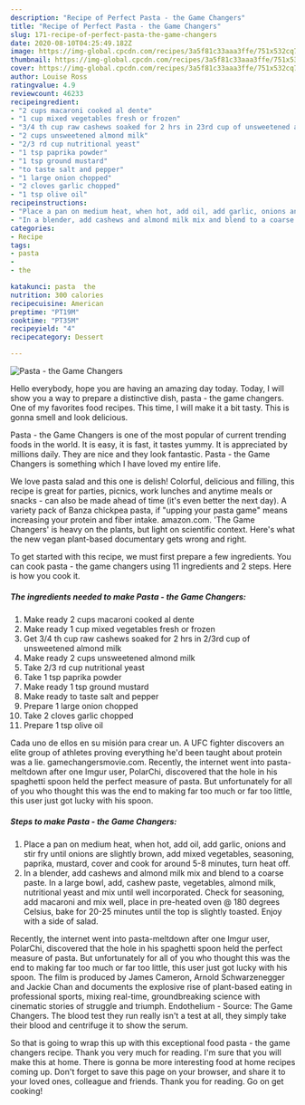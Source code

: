 ```yaml
---
description: "Recipe of Perfect Pasta - the Game Changers"
title: "Recipe of Perfect Pasta - the Game Changers"
slug: 171-recipe-of-perfect-pasta-the-game-changers
date: 2020-08-10T04:25:49.182Z
image: https://img-global.cpcdn.com/recipes/3a5f81c33aaa3ffe/751x532cq70/pasta-the-game-changers-recipe-main-photo.jpg
thumbnail: https://img-global.cpcdn.com/recipes/3a5f81c33aaa3ffe/751x532cq70/pasta-the-game-changers-recipe-main-photo.jpg
cover: https://img-global.cpcdn.com/recipes/3a5f81c33aaa3ffe/751x532cq70/pasta-the-game-changers-recipe-main-photo.jpg
author: Louise Ross
ratingvalue: 4.9
reviewcount: 46233
recipeingredient:
- "2 cups macaroni cooked al dente"
- "1 cup mixed vegetables fresh or frozen"
- "3/4 th cup raw cashews soaked for 2 hrs in 23rd cup of unsweetened almond milk"
- "2 cups unsweetened almond milk"
- "2/3 rd cup nutritional yeast"
- "1 tsp paprika powder"
- "1 tsp ground mustard"
- "to taste salt and pepper"
- "1 large onion chopped"
- "2 cloves garlic chopped"
- "1 tsp olive oil"
recipeinstructions:
- "Place a pan on medium heat, when hot, add oil, add garlic, onions and stir fry until onions are slightly brown, add mixed vegetables, seasoning, paprika, mustard, cover and cook for around 5-8 minutes, turn heat off."
- "In a blender, add cashews and almond milk mix and blend to a coarse paste. In a large bowl, add, cashew paste, vegetables, almond milk, nutritional yeast and mix until well incorporated. Check for seasoning, add macaroni and mix well, place in pre-heated oven @ 180 degrees Celsius, bake for 20-25 minutes until the top is slightly toasted. Enjoy with a side of salad."
categories:
- Recipe
tags:
- pasta
- 
- the

katakunci: pasta  the 
nutrition: 300 calories
recipecuisine: American
preptime: "PT19M"
cooktime: "PT35M"
recipeyield: "4"
recipecategory: Dessert

---
```



![Pasta - the Game Changers](https://img-global.cpcdn.com/recipes/3a5f81c33aaa3ffe/751x532cq70/pasta-the-game-changers-recipe-main-photo.jpg)

Hello everybody, hope you are having an amazing day today. Today, I will show you a way to prepare a distinctive dish, pasta - the game changers. One of my favorites food recipes. This time, I will make it a bit tasty. This is gonna smell and look delicious.

Pasta - the Game Changers is one of the most popular of current trending foods in the world. It is easy, it is fast, it tastes yummy. It is appreciated by millions daily. They are nice and they look fantastic. Pasta - the Game Changers is something which I have loved my entire life.

We love pasta salad and this one is delish! Colorful, delicious and filling, this recipe is great for parties, picnics, work lunches and anytime meals or snacks - can also be made ahead of time (it&#39;s even better the next day). A variety pack of Banza chickpea pasta, if &#34;upping your pasta game&#34; means increasing your protein and fiber intake. amazon.com. &#39;The Game Changers&#39; is heavy on the plants, but light on scientific context. Here&#39;s what the new vegan plant-based documentary gets wrong and right.


To get started with this recipe, we must first prepare a few ingredients. You can cook pasta - the game changers using 11 ingredients and 2 steps. Here is how you cook it.

<!--inarticleads1-->

##### The ingredients needed to make Pasta - the Game Changers:

1. Make ready 2 cups macaroni cooked al dente
1. Make ready 1 cup mixed vegetables fresh or frozen
1. Get 3/4 th cup raw cashews soaked for 2 hrs in 2/3rd cup of unsweetened almond milk
1. Make ready 2 cups unsweetened almond milk
1. Take 2/3 rd cup nutritional yeast
1. Take 1 tsp paprika powder
1. Make ready 1 tsp ground mustard
1. Make ready to taste salt and pepper
1. Prepare 1 large onion chopped
1. Take 2 cloves garlic chopped
1. Prepare 1 tsp olive oil


Cada uno de ellos en su misión para crear un. A UFC fighter discovers an elite group of athletes proving everything he&#39;d been taught about protein was a lie. gamechangersmovie.com. Recently, the internet went into pasta-meltdown after one Imgur user, PolarChi, discovered that the hole in his spaghetti spoon held the perfect measure of pasta. But unfortunately for all of you who thought this was the end to making far too much or far too little, this user just got lucky with his spoon. 

<!--inarticleads2-->

##### Steps to make Pasta - the Game Changers:

1. Place a pan on medium heat, when hot, add oil, add garlic, onions and stir fry until onions are slightly brown, add mixed vegetables, seasoning, paprika, mustard, cover and cook for around 5-8 minutes, turn heat off.
1. In a blender, add cashews and almond milk mix and blend to a coarse paste. In a large bowl, add, cashew paste, vegetables, almond milk, nutritional yeast and mix until well incorporated. Check for seasoning, add macaroni and mix well, place in pre-heated oven @ 180 degrees Celsius, bake for 20-25 minutes until the top is slightly toasted. Enjoy with a side of salad.


Recently, the internet went into pasta-meltdown after one Imgur user, PolarChi, discovered that the hole in his spaghetti spoon held the perfect measure of pasta. But unfortunately for all of you who thought this was the end to making far too much or far too little, this user just got lucky with his spoon. The film is produced by James Cameron, Arnold Schwarzenegger and Jackie Chan and documents the explosive rise of plant-based eating in professional sports, mixing real-time, groundbreaking science with cinematic stories of struggle and triumph. Endothelium - Source: The Game Changers. The blood test they run really isn&#39;t a test at all, they simply take their blood and centrifuge it to show the serum. 

So that is going to wrap this up with this exceptional food pasta - the game changers recipe. Thank you very much for reading. I'm sure that you will make this at home. There is gonna be more interesting food at home recipes coming up. Don't forget to save this page on your browser, and share it to your loved ones, colleague and friends. Thank you for reading. Go on get cooking!
